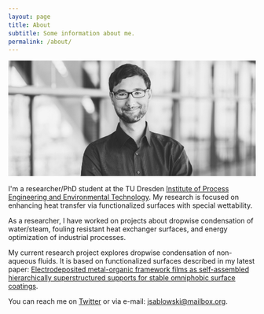 ```yaml
---
layout: page
title: About
subtitle: Some information about me.
permalink: /about/
---
```

![Jakob Sablowski](/assets/js.jpg)

I'm a researcher/PhD student at the TU Dresden [Institute of Process Engineering and Environmental Technology](https://tu-dresden.de/ing/maschinenwesen/ifvu). My research is focused on enhancing heat transfer via functionalized surfaces with special wettability. 

As a researcher, I have worked on projects about dropwise condensation of water/steam, fouling resistant heat exchanger surfaces, and energy optimization of industrial processes.

My current research project explores dropwise condensation of non-aqueous fluids. It is based on functionalized surfaces described in my latest paper: [Electrodeposited metal-organic framework films as self-assembled hierarchically superstructured supports for stable omniphobic surface coatings](https://www.nature.com/articles/s41598-018-33542-4). 

You can reach me on [Twitter](https://twitter.com/JSablowski/) or via e-mail: [jsablowski@mailbox.org](mailto:jsablowski@mailbox.org).